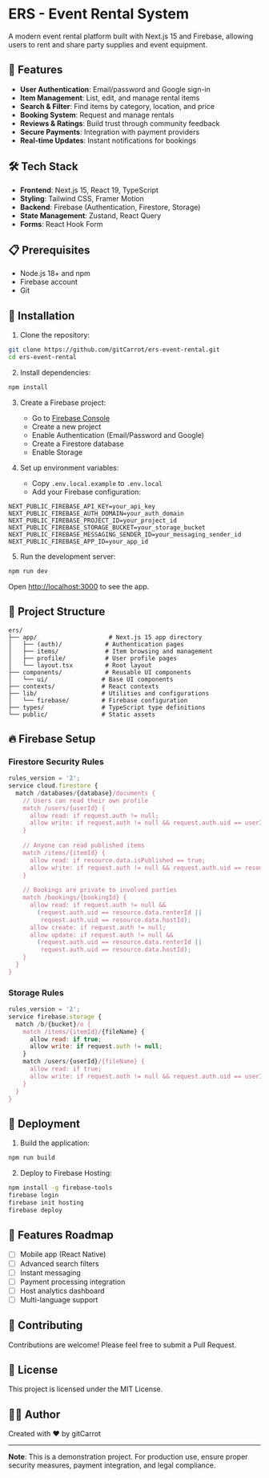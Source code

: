 # ERS - Event Rental System

A modern event rental platform built with Next.js 15 and Firebase, allowing users to rent and share party supplies and event equipment.

## 🚀 Features

- **User Authentication**: Email/password and Google sign-in
- **Item Management**: List, edit, and manage rental items
- **Search & Filter**: Find items by category, location, and price
- **Booking System**: Request and manage rentals
- **Reviews & Ratings**: Build trust through community feedback
- **Secure Payments**: Integration with payment providers
- **Real-time Updates**: Instant notifications for bookings

## 🛠️ Tech Stack

- **Frontend**: Next.js 15, React 19, TypeScript
- **Styling**: Tailwind CSS, Framer Motion
- **Backend**: Firebase (Authentication, Firestore, Storage)
- **State Management**: Zustand, React Query
- **Forms**: React Hook Form

## 📋 Prerequisites

- Node.js 18+ and npm
- Firebase account
- Git

## 🔧 Installation

1. Clone the repository:
```bash
git clone https://github.com/gitCarrot/ers-event-rental.git
cd ers-event-rental
```

2. Install dependencies:
```bash
npm install
```

3. Create a Firebase project:
   - Go to [Firebase Console](https://console.firebase.google.com)
   - Create a new project
   - Enable Authentication (Email/Password and Google)
   - Create a Firestore database
   - Enable Storage

4. Set up environment variables:
   - Copy `.env.local.example` to `.env.local`
   - Add your Firebase configuration:
```env
NEXT_PUBLIC_FIREBASE_API_KEY=your_api_key
NEXT_PUBLIC_FIREBASE_AUTH_DOMAIN=your_auth_domain
NEXT_PUBLIC_FIREBASE_PROJECT_ID=your_project_id
NEXT_PUBLIC_FIREBASE_STORAGE_BUCKET=your_storage_bucket
NEXT_PUBLIC_FIREBASE_MESSAGING_SENDER_ID=your_messaging_sender_id
NEXT_PUBLIC_FIREBASE_APP_ID=your_app_id
```

5. Run the development server:
```bash
npm run dev
```

Open [http://localhost:3000](http://localhost:3000) to see the app.

## 📁 Project Structure

```
ers/
├── app/                    # Next.js 15 app directory
│   ├── (auth)/            # Authentication pages
│   ├── items/             # Item browsing and management
│   ├── profile/           # User profile pages
│   └── layout.tsx         # Root layout
├── components/            # Reusable UI components
│   └── ui/               # Base UI components
├── contexts/             # React contexts
├── lib/                  # Utilities and configurations
│   └── firebase/         # Firebase configuration
├── types/                # TypeScript type definitions
└── public/               # Static assets
```

## 🔥 Firebase Setup

### Firestore Security Rules

```javascript
rules_version = '2';
service cloud.firestore {
  match /databases/{database}/documents {
    // Users can read their own profile
    match /users/{userId} {
      allow read: if request.auth != null;
      allow write: if request.auth != null && request.auth.uid == userId;
    }
    
    // Anyone can read published items
    match /items/{itemId} {
      allow read: if resource.data.isPublished == true;
      allow write: if request.auth != null && request.auth.uid == resource.data.hostId;
    }
    
    // Bookings are private to involved parties
    match /bookings/{bookingId} {
      allow read: if request.auth != null && 
        (request.auth.uid == resource.data.renterId || 
         request.auth.uid == resource.data.hostId);
      allow create: if request.auth != null;
      allow update: if request.auth != null && 
        (request.auth.uid == resource.data.renterId || 
         request.auth.uid == resource.data.hostId);
    }
  }
}
```

### Storage Rules

```javascript
rules_version = '2';
service firebase.storage {
  match /b/{bucket}/o {
    match /items/{itemId}/{fileName} {
      allow read: if true;
      allow write: if request.auth != null;
    }
    match /users/{userId}/{fileName} {
      allow read: if true;
      allow write: if request.auth != null && request.auth.uid == userId;
    }
  }
}
```

## 🚀 Deployment

1. Build the application:
```bash
npm run build
```

2. Deploy to Firebase Hosting:
```bash
npm install -g firebase-tools
firebase login
firebase init hosting
firebase deploy
```

## 📱 Features Roadmap

- [ ] Mobile app (React Native)
- [ ] Advanced search filters
- [ ] Instant messaging
- [ ] Payment processing integration
- [ ] Host analytics dashboard
- [ ] Multi-language support

## 🤝 Contributing

Contributions are welcome! Please feel free to submit a Pull Request.

## 📄 License

This project is licensed under the MIT License.

## 👨‍💻 Author

Created with ❤️ by gitCarrot

---

**Note**: This is a demonstration project. For production use, ensure proper security measures, payment integration, and legal compliance.